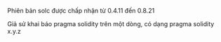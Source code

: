 Phiên bản solc được chấp nhận từ 0.4.11 đến 0.8.21

Giả sử khai báo pragma solidity trên một dòng, có dạng pragma solidity x.y.z
